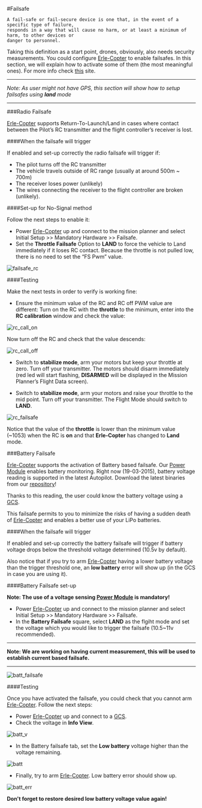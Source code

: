 #Failsafe

	A fail-safe or fail-secure device is one that, in the event of a specific type of failure,
	responds in a way that will cause no harm, or at least a minimum of harm, to other devices or
	danger to personnel.

Taking this definition as a start point, drones, obviously, also needs security measurements. You could configure [Erle-Copter](http://erlerobotics.com/blog/erle-copter/) to enable failsafes. In this section, we will explain how to activate some of them (the most meaningful ones). For more info check [this](http://copter.ardupilot.com/wiki/configuration/) site.

---
*Note: As user might not have GPS, this section will show how to setup failsafes using **land** mode*

---

###Radio Failsafe

[Erle-Copter](http://erlerobotics.com/blog/erle-copter/) supports Return-To-Launch/Land in cases where contact between the Pilot’s RC transmitter and the flight controller’s receiver is lost.

####When the failsafe will trigger

If enabled and set-up correctly the radio failsafe will trigger if:

+ The pilot turns off the RC transmitter
+ The vehicle travels outside of RC range (usually at around 500m ~ 700m)
+ The receiver loses power (unlikely)
+ The wires connecting the receiver to the flight controller are broken (unlikely). 

####Set-up for No-Signal method

Follow the next steps to enable it:

+ Power [Erle-Copter](http://erlerobotics.com/blog/erle-copter/) up and connect to the mission planner and select Initial Setup >> Mandatory Hardware >> Failsafe.
+ Set the **Throttle Failsafe** Option to **LAND** to force the vehicle to Land immediately if it loses RC contact. Because the throttle is not pulled low, there is no need to set the “FS Pwm” value.

![failsafe_rc](../img/failsafe/failsafe_rc.png)

####Testing

Make the next tests in order to verify is working fine:

+ Ensure the minimum value of the RC and RC off PWM value are different: Turn on the RC with the **throttle** to the minimum, enter into the **RC calibration** window and check the value:

![rc_call_on](../img/failsafe/rc_call_on.png)

Now turn off the RC and check that the value descends:

![rc_call_off](../img/failsafe/rc_cal_off.png)

+ Switch to **stabilize mode**, arm your motors but keep your throttle at zero. Turn off your transmitter. The motors should disarm immediately (red led will start flashing, **DISARMED** will be displayed in the Mission Planner’s Flight Data screen).

+ Switch to **stabilize mode**, arm your motors and raise your throttle to the mid point. Turn off your transmitter. The Flight Mode should switch to **LAND**.

![rc_failsafe](../img/failsafe/rc_failsafe.png)

Notice that the value of the **throttle** is lower than the minimum value (~1053) when the RC is **on** and that **Erle-Copter** has changed to **Land** mode.

###Battery Failsafe

[Erle-Copter](http://erlerobotics.com/blog/erle-copter/) supports the activation of Battery based failsafe. Our [Power Module](https://erlerobotics.com/blog/product-category/components/power-m/) enables battery monitoring. Right now (19-03-2015), battery voltage reading is supported in the latest Autopilot. Download the latest binaries from our [repository](https://github.com/erlerobot/ardupilot-binaries)!

Thanks to this reading, the user could know the battery voltage using a [GCS](http://erlerobotics.gitbooks.io/erle-robotics-erle-brain-a-linux-brain-for-drones/content/en/GCS/README.html).


This failsafe permits to you to minimize the risks of having a sudden death of [Erle-Copter](http://erlerobotics.com/blog/erle-copter/) and enables a better use of your LiPo batteries.


####When the failsafe will trigger

If enabled and set-up correctly the battery failsafe will trigger if battery voltage drops below the threshold voltage determined (10.5v by default).


Also notice that if you try to arm [Erle-Copter](http://erlerobotics.com/blog/erle-copter/) having a lower battery voltage than the trigger threshold one, an **low battery** error will show up (in the GCS in case you are using it).

####Battery Failsafe set-up

**Note: The use of a voltage sensing [Power Module](https://erlerobotics.com/blog/product-category/components/power-m/) is mandatory!**

+ Power [Erle-Copter](http://erlerobotics.com/blog/erle-copter/) up and connect to the mission planner and select Initial Setup >> Mandatory Hardware >> Failsafe.
+ In the **Battery Failsafe** square, select **LAND** as the flgiht mode and set the voltage which you would like to trigger the failsafe (10.5~11v recommended).

---
**Note: We are working on having current measurement, this will be used to establish current based failsafe.**

----

![batt_failsafe](../img/failsafe/batt_failsafe.png)

####Testing

Once you have activated the failsafe, you could check that you cannot arm  [Erle-Copter](http://erlerobotics.com/blog/erle-copter/). Follow the next steps:

+ Power [Erle-Copter](http://erlerobotics.com/blog/erle-copter/) up and connect to a [GCS](http://erlerobotics.gitbooks.io/erle-robotics-erle-brain-a-linux-brain-for-drones/content/en/GCS/README.html).
+ Check the voltage in **Info View**.

![batt_v](../img/failsafe/batt_v.png)

+ In the Battery failsafe tab, set the **Low battery** voltage higher than the voltage remaining.

![batt](../img/failsafe/batt_lowb.png)

+ Finally, try to arm [Erle-Copter](http://erlerobotics.com/blog/erle-copter/). Low battery error should show up.

![batt_err](../img/failsafe/low_b.png)

**Don't forget to restore desired low battery voltage value again!**




